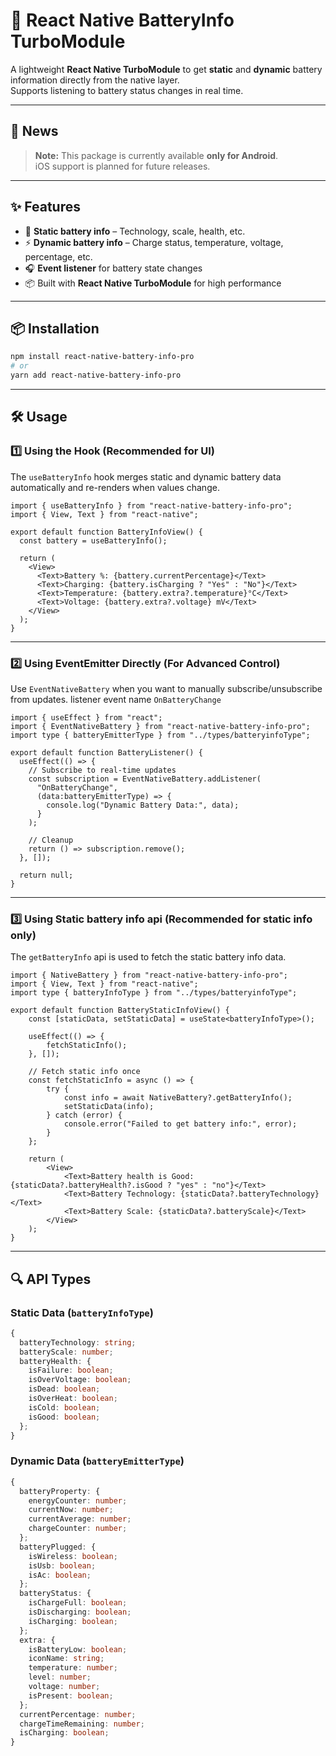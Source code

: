 # 📱 React Native BatteryInfo TurboModule

A lightweight **React Native TurboModule** to get **static** and **dynamic** battery information directly from the native layer.  
Supports listening to battery status changes in real time.

---

## 📰 News
> **Note:** This package is currently available **only for Android**.  
> iOS support is planned for future releases.

---

## ✨ Features

- 🔋 **Static battery info** – Technology, scale, health, etc.
- ⚡ **Dynamic battery info** – Charge status, temperature, voltage, percentage, etc.
- 🎧 **Event listener** for battery state changes
- 📦 Built with **React Native TurboModule** for high performance

---

## 📦 Installation

```sh
npm install react-native-battery-info-pro
# or
yarn add react-native-battery-info-pro
```

---

## 🛠 Usage

### 1️⃣ Using the Hook (Recommended for UI)
The `useBatteryInfo` hook merges static and dynamic battery data automatically and re-renders when values change.

```tsx
import { useBatteryInfo } from "react-native-battery-info-pro";
import { View, Text } from "react-native";

export default function BatteryInfoView() {
  const battery = useBatteryInfo();

  return (
    <View>
      <Text>Battery %: {battery.currentPercentage}</Text>
      <Text>Charging: {battery.isCharging ? "Yes" : "No"}</Text>
      <Text>Temperature: {battery.extra?.temperature}°C</Text>
      <Text>Voltage: {battery.extra?.voltage} mV</Text>
    </View>
  );
}
```

---

### 2️⃣ Using EventEmitter Directly (For Advanced Control)
Use `EventNativeBattery` when you want to manually subscribe/unsubscribe from updates.
listener event name `OnBatteryChange`

```tsx
import { useEffect } from "react";
import { EventNativeBattery } from "react-native-battery-info-pro";
import type { batteryEmitterType } from "../types/batteryinfoType";

export default function BatteryListener() {
  useEffect(() => {
    // Subscribe to real-time updates
    const subscription = EventNativeBattery.addListener(
      "OnBatteryChange",
      (data:batteryEmitterType) => {
        console.log("Dynamic Battery Data:", data);
      }
    );

    // Cleanup
    return () => subscription.remove();
  }, []);

  return null;
}
```

---

### 3️⃣ Using Static battery info api (Recommended for static info only)
The `getBatteryInfo` api is used to fetch the static battery info data.

```tsx
import { NativeBattery } from "react-native-battery-info-pro";
import { View, Text } from "react-native";
import type { batteryInfoType } from "../types/batteryinfoType";

export default function BatteryStaticInfoView() {
	const [staticData, setStaticData] = useState<batteryInfoType>();

	useEffect(() => {
		fetchStaticInfo();
	}, []);

	// Fetch static info once
	const fetchStaticInfo = async () => {
		try {
			const info = await NativeBattery?.getBatteryInfo();
			setStaticData(info);
		} catch (error) {
			console.error("Failed to get battery info:", error);
		}
	};

	return (
		<View>
			<Text>Battery health is Good: {staticData?.batteryHealth?.isGood ? "yes" : "no"}</Text>
			<Text>Battery Technology: {staticData?.batteryTechnology}</Text>
			<Text>Battery Scale: {staticData?.batteryScale}</Text>
		</View>
	);
}
```

---


## 🔍 API Types

### **Static Data** (`batteryInfoType`)
```ts
{
  batteryTechnology: string;
  batteryScale: number;
  batteryHealth: {
    isFailure: boolean;
    isOverVoltage: boolean;
    isDead: boolean;
    isOverHeat: boolean;
    isCold: boolean;
    isGood: boolean;
  };
}
```

### **Dynamic Data** (`batteryEmitterType`)
```ts
{
  batteryProperty: {
    energyCounter: number;
    currentNow: number;
    currentAverage: number;
    chargeCounter: number;
  };
  batteryPlugged: {
    isWireless: boolean;
    isUsb: boolean;
    isAc: boolean;
  };
  batteryStatus: {
    isChargeFull: boolean;
    isDischarging: boolean;
    isCharging: boolean;
  };
  extra: {
    isBatteryLow: boolean;
    iconName: string;
    temperature: number;
    level: number;
    voltage: number;
    isPresent: boolean;
  };
  currentPercentage: number;
  chargeTimeRemaining: number;
  isCharging: boolean;
}
```